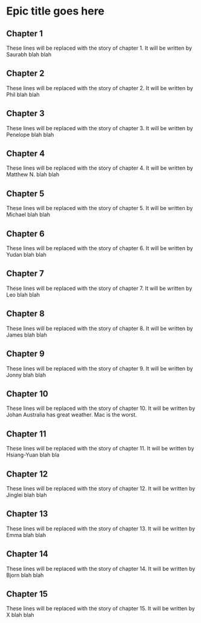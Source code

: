 Epic title goes here
====================

Chapter 1
---------
These lines will be replaced with the story of chapter 1.
It will be written by Saurabh
blah blah

Chapter 2
---------
These lines will be replaced with the story of chapter 2.
It will be written by Phil
blah blah

Chapter 3
---------
These lines will be replaced with the story of chapter 3.
It will be written by Penelope
blah blah

Chapter 4
---------
These lines will be replaced with the story of chapter 4.
It will be written by Matthew N.
blah blah

Chapter 5
---------
These lines will be replaced with the story of chapter 5.
It will be written by Michael
blah blah

Chapter 6
---------
These lines will be replaced with the story of chapter 6.
It will be written by Yudan
blah blah

Chapter 7
---------
These lines will be replaced with the story of chapter 7.
It will be written by Leo
blah blah

Chapter 8
---------
These lines will be replaced with the story of chapter 8.
It will be written by James
blah blah

Chapter 9
---------
These lines will be replaced with the story of chapter 9.
It will be written by Jonny
blah blah

Chapter 10
---------
These lines will be replaced with the story of chapter 10.
It will be written by Johan
Australia has great weather. Mac is the worst.

Chapter 11
---------
These lines will be replaced with the story of chapter 11.
It will be written by Hsiang-Yuan
blah bla

Chapter 12
---------
These lines will be replaced with the story of chapter 12.
It will be written by Jinglei
blah blah

Chapter 13
---------
These lines will be replaced with the story of chapter 13.
It will be written by Emma
blah blah

Chapter 14
---------
These lines will be replaced with the story of chapter 14.
It will be written by Bjorn
blah blah

Chapter 15
---------
These lines will be replaced with the story of chapter 15.
It will be written by X
blah blah
